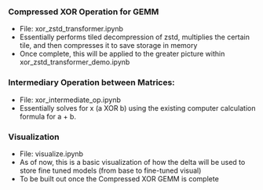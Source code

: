 


### Compressed XOR Operation for GEMM
- File: xor_zstd_transformer.ipynb
- Essentially performs tiled decompression of zstd, multiplies the certain tile, and then compresses it to save storage in memory
- Once complete, this will be applied to the greater picture within xor_zstd_transformer_demo.ipynb

### Intermediary Operation between Matrices:
- File: xor_intermediate_op.ipynb
- Essentially solves for x (a XOR b) using the existing computer calculation formula for a + b.

### Visualization
- File: visualize.ipynb
- As of now, this is a basic visualization of how the delta will be used to store fine tuned models (from base to fine-tuned visual)
- To be built out once the Compressed XOR GEMM is complete

